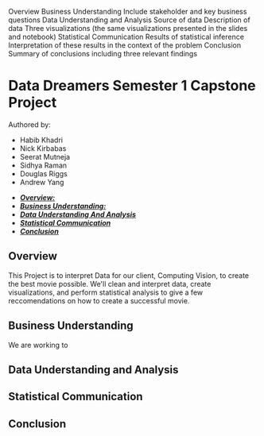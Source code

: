 Overview
Business Understanding
Include stakeholder and key business questions
Data Understanding and Analysis
Source of data
Description of data
Three visualizations (the same visualizations presented in the slides and notebook)
Statistical Communication
Results of statistical inference
Interpretation of these results in the context of the problem
Conclusion
Summary of conclusions including three relevant findings

# Data Dreamers Semester 1 Capstone Project
Authored by:
- Habib Khadri
- Nick Kirbabas
- Seerat Mutneja
- Sidhya Raman
- Douglas Riggs
- Andrew Yang


* [***Overview:***](#overview)
* [***Business Understanding:***](#business-understanding)
* [***Data Understanding And Analysis***](#data-understanding-and-analysis)
* [***Statistical Communication***](#statistical-communication)
* [***Conclusion***](#conclusion)

## Overview
This Project is to interpret Data for our client, Computing Vision, to create the best movie possible. We'll clean and interpret data, create visualizations, and perform statistical analysis to give a few reccomendations on how to create a successful movie.

## Business Understanding

We are working to 

## Data Understanding and Analysis

## Statistical Communication

## Conclusion